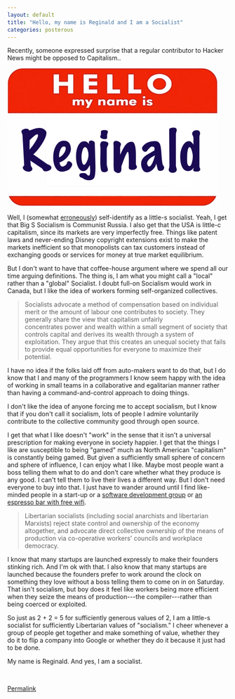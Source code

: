 ```yaml
---
layout: default
title: "Hello, my name is Reginald and I am a Socialist"
categories: posterous
---
```


Recently, someone expressed surprise that a regular contributor to Hacker News might be opposed to Capitalism..

![hello](/assets/images/hello.jpg)


Well, I (somewhat [erroneously](http://en.wikipedia.org/wiki/Socialism)) self-identify as a little-s socialist. Yeah, I get that Big S Socialism is Communist Russia. I also get that the USA is little-c capitalism, since its markets are very imperfectly free. Things like patent laws and never-ending Disney copyright extensions exist to make the markets inefficient so that monopolists can tax customers instead of exchanging goods or services for money at true market equilibrium.

But I don't want to have that coffee-house argument where we spend all our time arguing definitions. The thing is, I am what you might call a "local" rather than a "global" Socialist. I doubt full-on Socialism would work in Canada, but I like the idea of workers forming self-organized collectives.

> Socialists advocate a method of compensation based on individual merit or the amount of labour one contributes to society. They generally share the view that capitalism unfairly concentrates power and wealth within a small segment of society that controls capital and derives its wealth through a system of exploitation. They argue that this creates an unequal society that fails to provide equal opportunities for everyone to maximize their potential.

I have no idea if the folks laid off from auto-makers want to do that, but I do know that I and many of the programmers I know seem happy with the idea of working in small teams in a collaborative and egalitarian manner rather than having a command-and-control approach to doing things.

I don't like the idea of anyone forcing me to accept socialism, but I know that if you don't call it socialism, lots of people I admire voluntarily contribute to the collective community good through open source.

I get that what I like doesn't "work" in the sense that it isn't a universal prescription for making everyone in society happier. I get that the things I like are susceptible to being "gamed" much as North American "capitalism" is constantly being gamed. But given a sufficiently small sphere of concern and sphere of influence, I can enjoy what I like. Maybe most people want a boss telling them what to do and don't care whether what they produce is any good. I can't tell them to live their lives a different way. But I don't need everyone to buy into that. I just have to wander around until I find like-minded people in a start-up or a [software development group](http://unspace.ca) or [an espresso bar with free wifi](http://darkhorseespresso.com/).

> Libertarian socialists (including social anarchists and libertarian Marxists) reject state control and ownership of the economy altogether, and advocate direct collective ownership of the means of production via co-operative workers' councils and workplace democracy.

I know that many startups are launched expressly to make their founders stinking rich. And I'm ok with that. I also know that many startups are launched because the founders prefer to work around the clock on something they love without a boss telling them to come on in on Saturday. That isn't socialism, but boy does it feel like workers being more efficient when they seize the means of production---the compiler---rather than being coerced or exploited.

So just as 2 + 2 = 5 for sufficiently generous values of 2, I am a little-s socialist for sufficiently Libertarian values of "socialism." I cheer whenever a group of people get together and make something of value, whether they do it to flip a company into Google or whether they do it because it just had to be done.

My name is Reginald. And yes, I am a socialist.




 

[Permalink](http://raganwald.posterous.com/hello-my-name-is-reginald-and-i-am-a-socialis)
